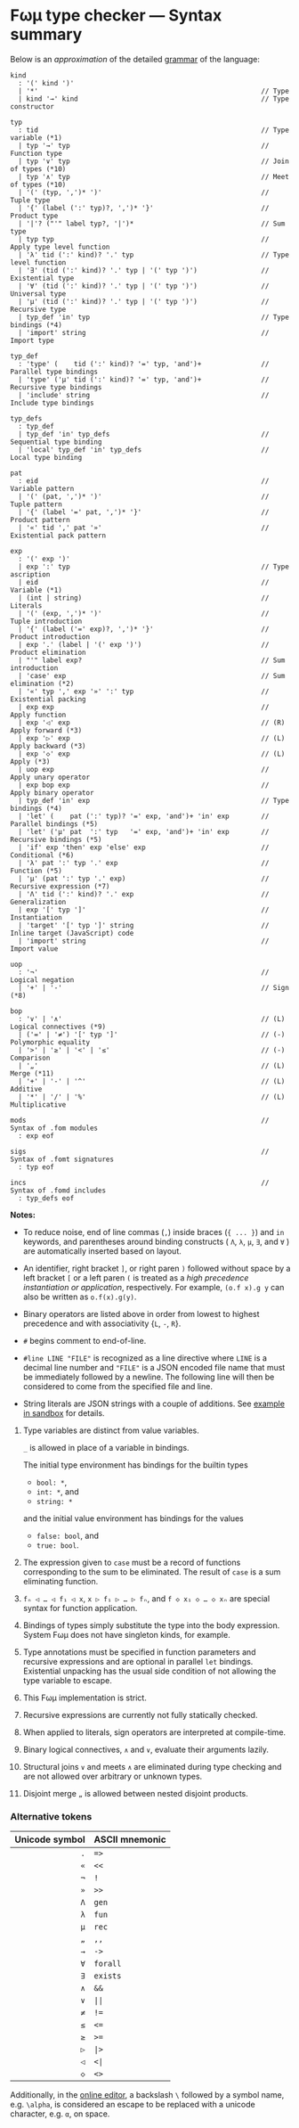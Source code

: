 # Fωμ type checker &mdash; Syntax summary

Below is an _approximation_ of the detailed
[grammar](src/main/FomParser/Grammar.mly) of the language:

```g4
kind
  : '(' kind ')'
  | '*'                                                        // Type
  | kind '→' kind                                              // Type constructor

typ
  : tid                                                        // Type variable (*1)
  | typ '→' typ                                                // Function type
  | typ '∨' typ                                                // Join of types (*10)
  | typ '∧' typ                                                // Meet of types (*10)
  | '(' (typ, ',')* ')'                                        // Tuple type
  | '{' (label (':' typ)?, ',')* '}'                           // Product type
  | '|'? ("'" label typ?, '|')*                                // Sum type
  | typ typ                                                    // Apply type level function
  | 'λ' tid (':' kind)? '.' typ                                // Type level function
  | '∃' (tid (':' kind)? '.' typ | '(' typ ')')                // Existential type
  | '∀' (tid (':' kind)? '.' typ | '(' typ ')')                // Universal type
  | 'μ' (tid (':' kind)? '.' typ | '(' typ ')')                // Recursive type
  | typ_def 'in' typ                                           // Type bindings (*4)
  | 'import' string                                            // Import type

typ_def
  : 'type' (    tid (':' kind)? '=' typ, 'and')+               // Parallel type bindings
  | 'type' ('μ' tid (':' kind)? '=' typ, 'and')+               // Recursive type bindings
  | 'include' string                                           // Include type bindings

typ_defs
  : typ_def
  | typ_def 'in' typ_defs                                      // Sequential type binding
  | 'local' typ_def 'in' typ_defs                              // Local type binding

pat
  : eid                                                        // Variable pattern
  | '(' (pat, ',')* ')'                                        // Tuple pattern
  | '{' (label '=' pat, ',')* '}'                              // Product pattern
  | '«' tid ',' pat '»'                                        // Existential pack pattern

exp
  : '(' exp ')'
  | exp ':' typ                                                // Type ascription
  | eid                                                        // Variable (*1)
  | (int | string)                                             // Literals
  | '(' (exp, ',')* ')'                                        // Tuple introduction
  | '{' (label ('=' exp)?, ',')* '}'                           // Product introduction
  | exp '.' (label | '(' exp ')')                              // Product elimination
  | "'" label exp?                                             // Sum introduction
  | 'case' exp                                                 // Sum elimination (*2)
  | '«' typ ',' exp '»' ':' typ                                // Existential packing
  | exp exp                                                    // Apply function
  | exp '◁' exp                                                // (R) Apply forward (*3)
  | exp '▷' exp                                                // (L) Apply backward (*3)
  | exp '◇' exp                                                // (L) Apply (*3)
  | uop exp                                                    // Apply unary operator
  | exp bop exp                                                // Apply binary operator
  | typ_def 'in' exp                                           // Type bindings (*4)
  | 'let' (    pat (':' typ)? '=' exp, 'and')+ 'in' exp        // Parallel bindings (*5)
  | 'let' ('μ' pat  ':' typ   '=' exp, 'and')+ 'in' exp        // Recursive bindings (*5)
  | 'if' exp 'then' exp 'else' exp                             // Conditional (*6)
  | 'λ' pat ':' typ '.' exp                                    // Function (*5)
  | 'μ' (pat ':' typ '.' exp)                                  // Recursive expression (*7)
  | 'Λ' tid (':' kind)? '.' exp                                // Generalization
  | exp '[' typ ']'                                            // Instantiation
  | 'target' '[' typ ']' string                                // Inline target (JavaScript) code
  | 'import' string                                            // Import value

uop
  : '¬'                                                        // Logical negation
  | '+' | '-'                                                  // Sign (*8)

bop
  : '∨' | '∧'                                                  // (L) Logical connectives (*9)
  | ('=' | '≠') '[' typ ']'                                    // (-) Polymorphic equality
  | '>' | '≥' | '<' | '≤'                                      // (-) Comparison
  | '„'                                                        // (L) Merge (*11)
  | '+' | '-' | '^'                                            // (L) Additive
  | '*' | '/' | '%'                                            // (L) Multiplicative

mods                                                           // Syntax of .fom modules
  : exp eof

sigs                                                           // Syntax of .fomt signatures
  : typ eof

incs                                                           // Syntax of .fomd includes
  : typ_defs eof
```

**Notes:**

- To reduce noise, end of line commas (`,`) inside braces (`{ ... }`) and `in`
  keywords, and parentheses around binding constructs ( `Λ`, `λ`, `μ`, `∃`, and
  `∀` ) are automatically inserted based on layout.

- An identifier, right bracket `]`, or right paren `)` followed without space by
  a left bracket `[` or a left paren `(` is treated as a _high precedence
  instantiation or application_, respectively. For example, `(o.f x).g y` can
  also be written as `o.f(x).g(y)`.

- Binary operators are listed above in order from lowest to highest precedence
  and with associativity {`L`, `-`, `R`}.

- `#` begins comment to end-of-line.

- `#line LINE "FILE"` is recognized as a line directive where `LINE` is a
  decimal line number and `"FILE"` is a JSON encoded file name that must be
  immediately followed by a newline. The following line will then be considered
  to come from the specified file and line.

- String literals are JSON strings with a couple of additions. See
  [example in sandbox](https://polytypic.github.io/f-omega-mu/#*examples/template-strings.fom)
  for details.

1. Type variables are distinct from value variables.

   `_` is allowed in place of a variable in bindings.

   The initial type environment has bindings for the builtin types

   - `bool: *`,
   - `int: *`, and
   - `string: *`

   and the initial value environment has bindings for the values

   - `false: bool`, and
   - `true: bool`.

2. The expression given to `case` must be a record of functions corresponding to
   the sum to be eliminated. The result of `case` is a sum eliminating function.

3. `fₙ ◁ … ◁ f₁ ◁ x`, `x ▷ f₁ ▷ … ▷ fₙ`, and `f ◇ x₁ ◇ … ◇ xₙ` are special
   syntax for function application.

4. Bindings of types simply substitute the type into the body expression. System
   Fωμ does not have singleton kinds, for example.

5. Type annotations must be specified in function parameters and recursive
   expressions and are optional in parallel `let` bindings. Existential
   unpacking has the usual side condition of not allowing the type variable to
   escape.

6. This Fωμ implementation is strict.

7. Recursive expressions are currently not fully statically checked.

8. When applied to literals, sign operators are interpreted at compile-time.

9. Binary logical connectives, `∧` and `∨`, evaluate their arguments lazily.

10. Structural joins `∨` and meets `∧` are eliminated during type checking and
    are not allowed over arbitrary or unknown types.

11. Disjoint merge `„` is allowed between nested disjoint products.

### Alternative tokens

| Unicode symbol | ASCII mnemonic            |
| -------------: | :------------------------ |
|            `.` | `=>`                      |
|            `«` | `<<`                      |
|            `¬` | `!`                       |
|            `»` | `>>`                      |
|            `Λ` | `gen`                     |
|            `λ` | `fun`                     |
|            `μ` | `rec`                     |
|            `„` | `,,`                      |
|            `→` | `->`                      |
|            `∀` | `forall`                  |
|            `∃` | `exists`                  |
|            `∧` | `&&`                      |
|            `∨` | <code>&#124;&#124;</code> |
|            `≠` | `!=`                      |
|            `≤` | `<=`                      |
|            `≥` | `>=`                      |
|            `▷` | <code>&#124;&gt;</code>   |
|            `◁` | <code>&lt;&#124;</code>   |
|            `◇` | `<>`                      |

Additionally, in the [online editor](https://polytypic.github.io/f-omega-mu/), a
backslash `\` followed by a symbol name, e.g. `\alpha`, is considered an escape
to be replaced with a unicode character, e.g. `α`, on space.

